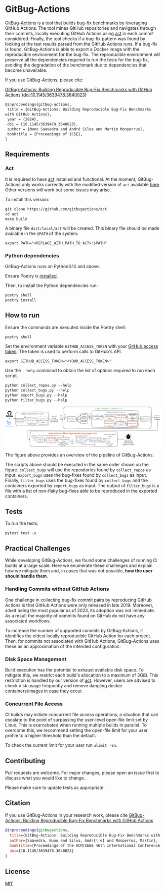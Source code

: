 # GitBug-Actions

GitBug-Actions is a tool that builds bug-fix benchmarks by leveraging GitHub Actions.
The tool mines GitHub repositories and navigates through their commits, locally executing GitHub Actions using [act](https://github.com/gitbugactions/act) in each commit considered.
Finally, the tool checks if a bug-fix pattern was found by looking at the test results parsed from the GitHub Actions runs. 
If a bug-fix is found, GitBug-Actions is able to export a Docker image with the reproducible environment for the bug-fix.
The reproducible environment will preserve all the dependencies required to run the tests for the bug-fix, avoiding the degradation of the benchmark due to dependencies that become unavailable.

If you use GitBug-Actions, please cite:

[GitBug-Actions: Building Reproducible Bug-Fix Benchmarks with GitHub Actions](http://arxiv.org/pdf/2310.15642) ([doi:10.1145/3639478.3640023](https://doi.org/10.1145/3639478.3640023))

```
@inproceedings{gitbug-actions,
 title = {GitBug-Actions: Building Reproducible Bug-Fix Benchmarks with GitHub Actions},
 year = {2024},
 doi = {10.1145/3639478.3640023},
 author = {Nuno Saavedra and André Silva and Martin Monperrus},
 booktitle = {Proceedings of ICSE},
}
```

## Requirements

### Act

It is required to have [act](https://github.com/gitbugactions/act) installed and functional.
At the moment, GitBug-Actions only works correctly with the modified version of `act` available [here](https://github.com/gitbugactions/act).
Other versions will work but some issues may arise.

To install this version:
```
git clone https://github.com/gitbugactions/act
cd act
make build
```

A binary file `dist/local/act` will be created. This binary file should be made available in the `$PATH` of the system:
```
export PATH="<REPLACE_WITH_PATH_TO_ACT>:$PATH"
```

### Python dependencies

GitBug-Actions runs on Python3.10 and above.

Ensure Poetry is [installed](https://python-poetry.org/docs/#installation).

Then, to install the Python dependencies run:
```
poetry shell
poetry install
```

## How to run

Ensure the commands are executed inside the Poetry shell:

```
poetry shell
```

Set the environment variable `GITHUB_ACCESS_TOKEN` with your [GitHub access token](https://docs.github.com/en/authentication/keeping-your-account-and-data-secure/managing-your-personal-access-tokens). The token is used to perform calls to GitHub's API.
```
export GITHUB_ACCESS_TOKEN="<YOUR_ACCESS_TOKEN>"
```

Use the `--help` command to obtain the list of options required to run each script.

```
python collect_repos.py --help
python collect_bugs.py --help
python export_bugs.py --help
python filter_bugs.py --help
```

![Overview of GitBug-Actions](imgs/overview.png)

The figure above provides an overview of the pipeline of GitBug-Actions.

The scripts above should be executed in the same order shown on the figure. 
`collect_bugs` will use the repositories found by `collect_repos` as input.
`export_bugs` uses the bug-fixes found by `collect_bugs` as input.
Finally, `filter_bugs` uses the bug-fixes found by `collect_bugs` and the containers exported by `export_bugs` as input.
The output of `filter_bugs` is a file with a list of non-flaky bug-fixes able to be reproduced in the exported containers.

## Tests

To run the tests:

```
pytest test -s
```

## Practical Challenges

While developing GitBug-Actions, we found some challenges of running CI builds at a large scale. 
Here we enumerate these challenges and explain how we mitigate them and, in cases that was not possible, **how the user should handle them**.

### Handling Commits without GitHub Actions

One challenge in collecting bug-fix commit pairs by reproducing GitHub Actions is that GitHub Actions were only released in late 2019.
Moreover, albeit being the most popular as of 2023, its adoption was not immediate.
As a result the majority of commits found on GitHub do not have any associated workflows.

To increase the number of supported commits by GitBug-Actions, it identifies the oldest locally reproducible GitHub Action for each project.
Then, for commits not associated with GitHub Actions, GitBug-Actions uses these as an approximation of the intended configuration.

### Disk Space Management

Build execution has the potential to exhaust available disk space.
To mitigate this, we restrict each build's allocation to a maximum of 3GiB. This restriction is handled by our version of [act](https://github.com/gitbugactions/act).
However, users are advised to check disk usage frequently and remove dangling docker containers/images in case they occur.

### Concurrent File Access

CI builds may initiate concurrent file access operations, a situation that can escalate to the point of surpassing the user-level open-file limit set by Linux.
This is exarcebated when running multiple builds in parallel.
To overcome this, we recommend setting the open-file limit for your user profile to a higher threshold than the default.

To check the current limit for your user run `ulimit -Sn`.


## Contributing

Pull requests are welcome. For major changes, please open an issue first
to discuss what you would like to change.

Please make sure to update tests as appropriate.

## Citation

If you use GitBug-Actions in your research work, please cite [GitBug-Actions: Building Reproducible Bug-Fix Benchmarks with GitHub Actions](https://arxiv.org/pdf/2310.15642.pdf)

```bibtex
@inproceedings{gitbugactions,
  title={GitBug-Actions: Building Reproducible Bug-Fix Benchmarks with GitHub Actions},
  author={Saavedra, Nuno and Silva, Andr{\'e} and Monperrus, Martin},
  booktitle={Proceedings of the ACM/IEEE 46th International Conference on Software Engineering: Companion Proceedings},
  doi={10.1145/3639478.3640023}
}
```

## License

[MIT](LICENSE)
